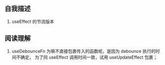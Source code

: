 ## 自我描述

1. useEffect 的节流版本

## 阅读理解
1. useDebounceFn 为嘛不直接包裹传入的函数呢，是因为 debounce 执行的时间不确定， 为了同 useEffect 调用时间一致，试用 useUpdateEffect 包裹；
